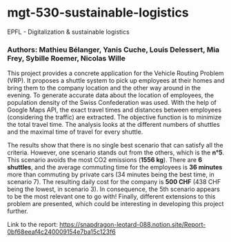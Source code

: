 # mgt-530-sustainable-logistics
EPFL - Digitalization &amp; sustainable logistics

### Authors: Mathieu Bélanger, Yanis Cuche, Louis Delessert, Mia Frey, Sybille Roemer, Nicolas Wille

This project provides a concrete application for the Vehicle Routing Problem (VRP). It proposes a shuttle system to pick up employees at their homes and bring them to the company location and the other way around in the evening. To generate accurate data about the location of employees, the population density of the Swiss Confederation was used. With the help of Google Maps API, the exact travel times and distances between employees (considering the traffic) are extracted. The objective function is to minimize the total travel time. The analysis looks at the different numbers of shuttles and the maximal time of travel for every shuttle. 

The results show that there is no single best scenario that can satisfy all the criteria. However, one scenario stands out from the others, which is the **n°5**. This scenario avoids the most CO2 emissions (**1556 kg**). There are **6 shuttles**, and the average commuting time for the employees is **36 minutes** more than commuting by private cars (34 minutes being the best time, in scenario 7). The resulting daily cost for the company is **500 CHF** (438 CHF being the lowest, in scenario 3). In consequence, the 5th scenario appears to be the most relevant one to go with! Finally, different extensions to this problem are presented, which could be interesting in developing this project further.

Link to the report: https://snapdragon-leotard-088.notion.site/Report-0bf68eeaf4c240009154e7ba15c123f6 
